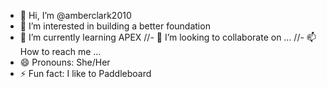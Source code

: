 - 👋 Hi, I’m @amberclark2010
- 👀 I’m interested in building a better foundation
- 🌱 I’m currently learning APEX
//- 💞️ I’m looking to collaborate on ...
//- 📫 How to reach me ...
- 😄 Pronouns: She/Her
- ⚡ Fun fact: I like to Paddleboard

<!---
amberclark2010/amberclark2010 is a ✨ special ✨ repository because its `README.md` (this file) appears on your GitHub profile.
You can click the Preview link to take a look at your changes.
--->
